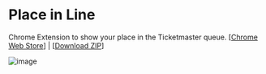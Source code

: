 # Place in Line
Chrome Extension to show your place in the Ticketmaster queue. [[Chrome Web Store](https://chrome.google.com/webstore/detail/place-in-line/kioibhdnmkkngmfjapibcpcdidkaajmn)] | [[Download ZIP](https://github.com/rubencodes/place-in-line/raw/main/PlaceInLine.zip)]

![image](https://user-images.githubusercontent.com/1036549/202064149-bfa280c1-9894-4275-abcd-1d09c34586e0.png)
